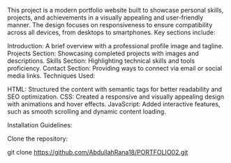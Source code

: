This project is a modern portfolio website built to showcase personal skills, projects, and achievements in a visually appealing and user-friendly manner. The design focuses on responsiveness to ensure compatibility across all devices, from desktops to smartphones.
Key sections include:

Introduction: A brief overview with a professional profile image and tagline.
Projects Section: Showcasing completed projects with images and descriptions.
Skills Section: Highlighting technical skills and tools proficiency.
Contact Section: Providing ways to connect via email or social media links.
Techniques Used:

HTML: Structured the content with semantic tags for better readability and SEO optimization.
CSS: Created a responsive and visually appealing design with animations and hover effects.
JavaScript: Added interactive features, such as smooth scrolling and dynamic content loading.

Installation Guidelines:

Clone the repository:

git clone https://github.com/AbdullahRana18/PORTFOLIO02.git

